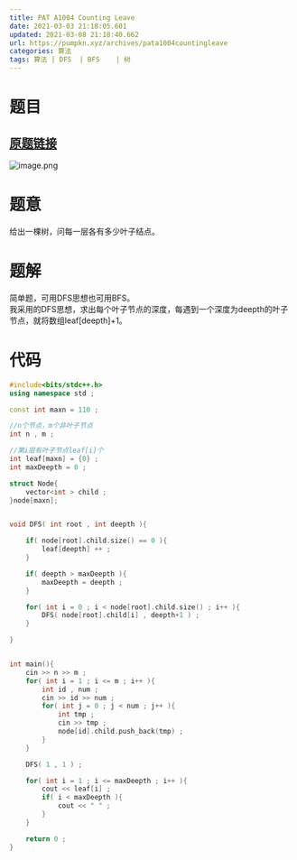 ```yaml
---
title: PAT A1004 Counting Leave
date: 2021-03-03 21:18:05.601
updated: 2021-03-08 21:18:40.662
url: https://pumpkn.xyz/archives/pata1004countingleave
categories: 算法
tags: 算法 | DFS  | BFS    | 树
---
```


# 题目
## [原题链接](https://pintia.cn/problem-sets/994805342720868352/problems/994805521431773184)
![image.png](https://pumpkn.xyz/upload/2021/03/image-c08cff17c502440794b25186e88beffc.png)
# 题意
给出一棵树，问每一层各有多少叶子结点。
# 题解
简单题，可用DFS思想也可用BFS。</br>
我采用的DFS思想，求出每个叶子节点的深度，每遇到一个深度为deepth的叶子节点，就将数组leaf[deepth]+1。
# 代码
```c++
#include<bits/stdc++.h>
using namespace std ;

const int maxn = 110 ;

//n个节点，m个非叶子节点
int n , m ;

//第i层有叶子节点leaf[i]个
int leaf[maxn] = {0} ;
int maxDeepth = 0 ;

struct Node{
    vector<int > child ;
}node[maxn];


void DFS( int root , int deepth ){

    if( node[root].child.size() == 0 ){
        leaf[deepth] ++ ;
    }

    if( deepth > maxDeepth ){
        maxDeepth = deepth ;
    }

    for( int i = 0 ; i < node[root].child.size() ; i++ ){
        DFS( node[root].child[i] , deepth+1 ) ;
    }

}


int main(){
    cin >> n >> m ;
    for( int i = 1 ; i <= m ; i++ ){
        int id , num ;
        cin >> id >> num ;
        for( int j = 0 ; j < num ; j++ ){
            int tmp ;
            cin >> tmp ;
            node[id].child.push_back(tmp) ;
        }
    }

    DFS( 1 , 1 ) ;

    for( int i = 1 ; i <= maxDeepth ; i++ ){
        cout << leaf[i] ;
        if( i < maxDeepth ){
            cout << " " ;
        }
    }

    return 0 ;
}


```